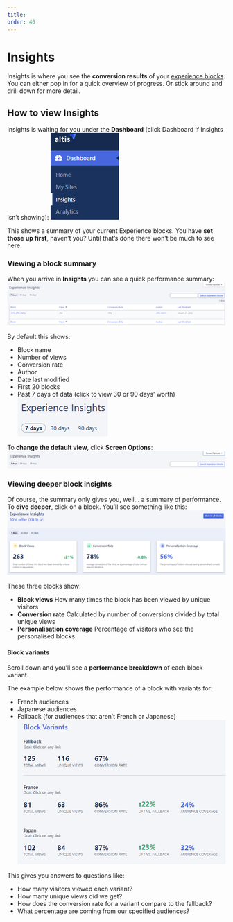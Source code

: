 ```yaml
---
title:
order: 40
---
```


# Insights

Insights is where you see the **conversion results** of your [experience blocks](../content-and-content-blocks/experience-blocks.md). You can either pop in for a quick overview of progress. Or stick around and drill down for more detail. 

## How to view Insights

Insights is waiting for you under the **Dashboard** (click Dashboard if Insights isn’t showing):
![](../assets/insights-image3.png)

This shows a summary of your current Experience blocks. You have **set those up first**, haven’t you? Until that’s done there won’t be much to see here. 

### Viewing a block summary

When you arrive in **Insights** you can see a quick performance summary:
![](../assets/insights-image2.png)

By default this shows:

- Block name
- Number of views
- Conversion rate
- Author
- Date last modified
- First 20 blocks
- Past 7 days of data (click to view 30 or 90 days’ worth)
	![](../assets/insights-image4.png)

To **change the default view**, click **Screen Options**:
![](../assets/insights-image5.png)

### Viewing deeper block insights

Of course, the summary only gives you, well… a summary of performance. To **dive deeper**, click on a block. You’ll see something like this:
![](../assets/insights-image1.png)

These three blocks show:

- **Block views**
    How many times the block has been viewed by unique visitors
- **Conversion rate**
    Calculated by number of conversions divided by total unique views
- **Personalisation coverage**
    Percentage of visitors who see the personalised blocks

#### Block variants

Scroll down and you’ll see a **performance breakdown** of each block variant. 

The example below shows the performance of a block with variants for:

- French audiences
- Japanese audiences
- Fallback (for audiences that aren’t French or Japanese)
![](../assets/insights-image6.png)

This gives you answers to questions like:

- How many visitors viewed each variant?
- How many unique views did we get?
- How does the conversion rate for a variant compare to the fallback?
- What percentage are coming from our specified audiences?
